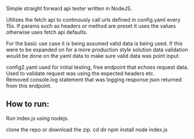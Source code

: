 Simple straight forward api tester written in NodeJS.

Utilizes the fetch api to continously call urls defined in config.yaml every 15s.  If params such as headers or method are preset it uses the values otherwise uses fetch api defaults.

For the basic use case it is being assumed valid data is being used.  If this were to be expanded on for a more production style solution data validation would be done on the yaml data to make sure valid data was point input.

config2.yaml used for initial testing, free endpoint that echoes request data.  Used to validate request was using the expected headers etc.  
Removed console.log statement that was logging response json returned from this endpoint.

How to run:
-----------
Run index.js using nodejs.

clone the repo or download the zip.
cd dir
npm install
node index.js
